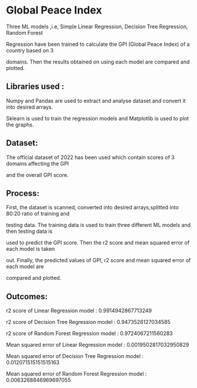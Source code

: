 ﻿<a name="br1"></a> 

# **Global Peace Index**

Three ML models ,i.e, Simple Linear Regression, Decision Tree Regression, Random Forest

Regression have been trained to calculate the GPI (Global Peace Index) of a country based on 3

domains. Then the results obtained on using each model are compared and plotted.

## Libraries used :

Numpy and Pandas are used to extract and analyse dataset and convert it into desired arrays.

Sklearn is used to train the regression models and Matplotlib is used to plot the graphs.

## Dataset:

The official dataset of 2022 has been used which contain scores of 3 domains affecting the GPI

and the overall GPI score.

## Process:

First, the dataset is scanned, converted into desired arrays,splitted into 80:20 ratio of training and

testing data. The training data is used to train three different ML models and then testing data is

used to predict the GPI score. Then the r2 score and mean squared error of each model is taken

out. Finally, the predicted values of GPI, r2 score and mean squared error of each model are

compared and plotted.

## Outcomes:

r2 score of Linear Regression model : 0.9914942867713249

r2 score of Decision Tree Regression model : 0.9473528127034585

r2 score of Random Forest Regression model : 0.9724067211560283

Mean squared error of Linear Regression model : 0.0019502817032950829

Mean squared error of Decision Tree Regression model : 0.012071515151515163

Mean squared error of Random Forest Regression model : 0.0063268846969697055



<a name="br2"></a> 

